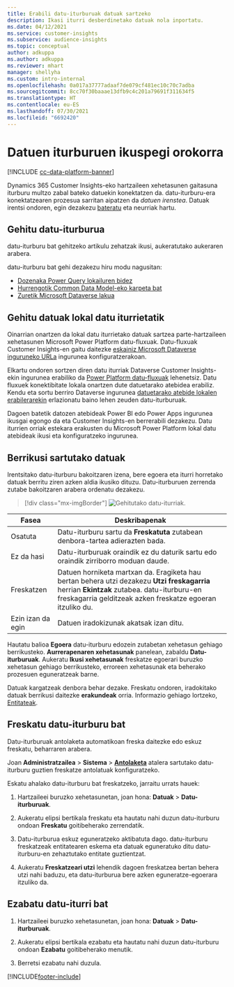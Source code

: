 ```yaml
---
title: Erabili datu-iturburuak datuak sartzeko
description: Ikasi iturri desberdinetako datuak nola inportatu.
ms.date: 04/12/2021
ms.service: customer-insights
ms.subservice: audience-insights
ms.topic: conceptual
author: adkuppa
ms.author: adkuppa
ms.reviewer: mhart
manager: shellyha
ms.custom: intro-internal
ms.openlocfilehash: 0a017a37777adaaf7de079cf481ec10c70c7adba
ms.sourcegitcommit: 8cc70f30baaae13dfb9c4c201a79691f311634f5
ms.translationtype: HT
ms.contentlocale: eu-ES
ms.lasthandoff: 07/30/2021
ms.locfileid: "6692420"
---
```

# <a name="data-sources-overview"></a>Datuen iturburuen ikuspegi orokorra

[!INCLUDE [cc-data-platform-banner](../includes/cc-data-platform-banner.md)]

Dynamics 365 Customer Insights-eko hartzaileen xehetasunen gaitasuna iturburu multzo zabal bateko datuekin konektatzen da. datu-iturburu-era konektatzearen prozesua sarritan aipatzen da *datuen irenstea*. Datuak irentsi ondoren, egin dezakezu [bateratu](data-unification.md) eta neurriak hartu.

## <a name="add-a-data-source"></a>Gehitu datu-iturburua

datu-iturburu bat gehitzeko artikulu zehatzak ikusi, aukeratutako aukeraren arabera.

datu-iturburu bat gehi dezakezu hiru modu nagusitan:

- [Dozenaka Power Query lokailuren bidez](connect-power-query.md)
- [Hurrengotik Common Data Model-eko karpeta bat](connect-common-data-model.md)
- [Zuretik Microsoft Dataverse lakua](connect-dataverse-managed-lake.md)

## <a name="add-data-from-on-premises-data-sources"></a>Gehitu datuak lokal datu iturrietatik

Oinarrian onartzen da lokal datu iturrietako datuak sartzea parte-hartzaileen xehetasunen Microsoft Power Platform datu-fluxuak. Datu-fluxuak Customer Insights-en gaitu daitezke [eskainiz Microsoft Dataverse inguruneko URLa](get-started-paid.md) ingurunea konfiguratzerakoan.

Elkartu ondoren sortzen diren datu iturriak Dataverse Customer Insights-ekin ingurunea erabiliko da [Power Platform datu-fluxuak](/power-query/dataflows/overview-dataflows-across-power-platform-dynamics-365) lehenetsiz. Datu fluxuek konektibitate lokala onartzen dute datuetarako atebidea erabiliz. Kendu eta sortu berriro Dataverse ingurunea [datuetarako atebide lokalen erabilerarekin](/data-integration/gateway/service-gateway-app) erlazionatu baino lehen zeuden datu-iturburuak.

Dagoen batetik datozen atebideak Power BI edo Power Apps ingurunea ikusgai egongo da eta Customer Insights-en berrerabili dezakezu. Datu iturrien orriak estekara erakusten du Microsoft Power Platform lokal datu atebideak ikusi eta konfiguratzeko ingurunea.

## <a name="review-ingested-data"></a>Berrikusi sartutako datuak

Irentsitako datu-iturburu bakoitzaren izena, bere egoera eta iturri horretako datuak berritu ziren azken aldia ikusiko dituzu. Datu-iturburuen zerrenda zutabe bakoitzaren arabera ordenatu dezakezu.

> [!div class="mx-imgBorder"]
> ![Gehitutako datu-iturriak.](media/configure-data-datasource-added.png "Gehitutako datu-iturriak")

|Fasea  |Deskribapenak  |
|---------|---------|
|Osatuta   |Datu-iturburu sartu da **Freskatuta** zutabean denbora-tartea adierazten bada.
|Ez da hasi   |Datu-iturburuak oraindik ez du daturik sartu edo oraindik zirriborro moduan daude.         |
|Freskatzen    |Datuen horniketa martxan da. Eragiketa hau bertan behera utzi dezakezu **Utzi freskagarria** herrian **Ekintzak** zutabea. datu-iturburu-en freskagarria gelditzeak azken freskatze egoeran itzuliko du.       |
|Ezin izan da egin     |Datuen iradokizunak akatsak izan ditu.         |

Hautatu balioa **Egoera** datu-iturburu edozein zutabetan xehetasun gehiago berrikusteko. **Aurrerapenaren xehetasunak** panelean, zabaldu **Datu-iturburuak**. Aukeratu **Ikusi xehetasunak** freskatze egoerari buruzko xehetasun gehiago berrikusteko, erroreen xehetasunak eta beherako prozesuen eguneratzeak barne.

Datuak kargatzeak denbora behar dezake. Freskatu ondoren, iradokitako datuak berrikusi daitezke **erakundeak** orria. Informazio gehiago lortzeko, [Entitateak](entities.md).

## <a name="refresh-a-data-source"></a>Freskatu datu-iturburu bat

Datu-iturburuak antolaketa automatikoan freska daitezke edo eskuz freskatu, beharraren arabera. 

Joan **Administratzailea** > **Sistema** > [**Antolaketa**](system.md#schedule-tab) atalera sartutako datu-iturburu guztien freskatze antolatuak konfiguratzeko.

Eskatu ahalako datu-iturburu bat freskatzeko, jarraitu urrats hauek:

1. Hartzaileei buruzko xehetasunetan, joan hona: **Datuak** > **Datu-iturburuak**.

2. Aukeratu elipsi bertikala freskatu eta hautatu nahi duzun datu-iturburu ondoan **Freskatu** goitibeherako zerrendatik.

3. Datu-iturburua eskuz eguneratzeko aktibatuta dago. datu-iturburu freskatzeak entitatearen eskema eta datuak eguneratuko ditu datu-iturburu-en zehaztutako entitate guztientzat.

4. Aukeratu **Freskatzeari utzi** lehendik dagoen freskatzea bertan behera utzi nahi baduzu, eta datu-iturburua bere azken eguneratze-egoerara itzuliko da.

## <a name="delete-a-data-source"></a>Ezabatu datu-iturri bat

1. Hartzaileei buruzko xehetasunetan, joan hona: **Datuak** > **Datu-iturburuak**.

2. Aukeratu elipsi bertikala ezabatu eta hautatu nahi duzun datu-iturburu ondoan **Ezabatu** goitibeherako menutik.

3. Berretsi ezabatu nahi duzula.


[!INCLUDE[footer-include](../includes/footer-banner.md)]

